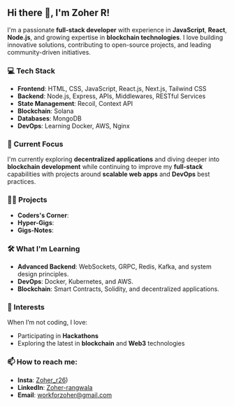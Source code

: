 ## Hi there 👋, I'm Zoher R!

I'm a passionate **full-stack developer** with experience in **JavaScript**, **React**, **Node.js**, and growing expertise in **blockchain technologies**. I love building innovative solutions, contributing to open-source projects, and leading community-driven initiatives.

### 💻 Tech Stack

- **Frontend**: HTML, CSS, JavaScript, React.js, Next.js, Tailwind CSS
- **Backend**: Node.js, Express, APIs, Middlewares, RESTful Services
- **State Management**: Recoil, Context API
- **Blockchain**: Solana
- **Databases**: MongoDB
- **DevOps**: Learning Docker, AWS, Nginx

### 🚀 Current Focus
I'm currently exploring **decentralized applications** and diving deeper into **blockchain development** while continuing to improve my **full-stack** capabilities with projects around **scalable web apps** and **DevOps** best practices.

### 👨‍💻 Projects
- **Coders's Corner**: 
- **Hyper-Gigs**: 
- **Gigs-Notes**: 

### 🛠️ What I'm Learning
- **Advanced Backend**: WebSockets, GRPC, Redis, Kafka, and system design principles.
- **DevOps**: Docker, Kubernetes, and AWS.
- **Blockchain**: Smart Contracts, Solidity, and decentralized applications.

  
### 🌱 Interests
When I’m not coding, I love:
- Participating in **Hackathons**
- Exploring the latest in **blockchain** and **Web3** technologies

### 📫 How to reach me:
- **Insta**: [Zoher_r26](https://www.instagram.com/zoher_r26/))
- **LinkedIn**: [Zoher-rangwala](https://www.linkedin.com/in/zoher-rangwala/)
- **Email**: workforzoher@gmail.com
